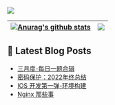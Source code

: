 ![](https://visitor-badge.glitch.me/badge?page_id=Usualminds.Usualminds)

| <a href="https://github.com/anuraghazra/github-readme-stats"><img align="center" src="https://github-readme-stats.vercel.app/api?username=Usualminds&count_private=true&show_icons=true&hide_border=true" alt="Anurag's github stats" /></a> | <a href="https://github.com/anuraghazra/github-readme-stats"><img align="center" src="https://github-readme-stats.vercel.app/api/top-langs/?username=Usualminds&layout=compact&hide_border=true" /></a> |
| ------------- | ------------- |

## 📕 Latest Blog Posts
<!-- BLOG-POST-LIST:START -->
- [三月度-每日一题合辑](https://www.qjidea.com/march-lc/)
- [密码保护：2022年终总结](https://www.qjidea.com/2022_summary/)
- [IOS 开发第一弹-环境构建](https://www.qjidea.com/ios-%e5%bc%80%e5%8f%91%e7%ac%ac%e4%b8%80%e5%bc%b9-%e7%8e%af%e5%a2%83%e6%9e%84%e5%bb%ba/)
- [Nginx 那些事](https://www.qjidea.com/nginx/)
<!-- BLOG-POST-LIST:END -->
